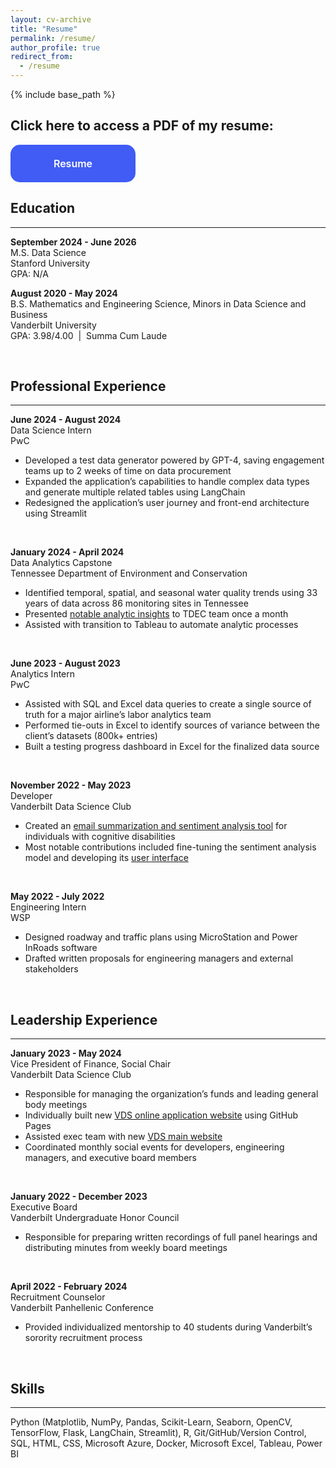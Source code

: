 ```yaml
---
layout: cv-archive
title: "Resume"
permalink: /resume/
author_profile: true
redirect_from:
  - /resume
---
```


<style>
a.uline {text-decoration:underline;}
</style>

{% include base_path %}

## Click here to access a PDF of my resume:

<style type="text/css">
.button-28 {
  appearance: none;
  background-color: #405cf5;
  border: 2px solid #405cf5;
  border-radius: 15px;
  box-sizing: border-box;
  color: #fff;
  cursor: pointer;
  display: inline-block;
  font-family: Roobert,-apple-system,BlinkMacSystemFont,"Segoe UI",Helvetica,Arial,sans-serif,"Apple Color Emoji","Segoe UI Emoji","Segoe UI Symbol";
  font-size: 16px;
  font-weight: 600;
  line-height: normal;
  margin: 0;
  min-height: 60px;
  min-width: 0;
  outline: none;
  padding: 16px 24px;
  text-align: center;
  text-decoration: none;
  transition: all 300ms cubic-bezier(.23, 1, 0.32, 1);
  user-select: none;
  -webkit-user-select: none;
  touch-action: manipulation;
  width: 200px;
  will-change: transform;
}

.button-28:disabled {
  pointer-events: none;
}

.button-28:hover {
  color: #3B3B3B;
  background-color: transparent;
}

.button-28:active {
  box-shadow: none;
}
</style>


<a href="../files/Brooke M Stevens CV September 2024.pdf" target="_blank" rel="noopener noreferrer">
  <button class="button-28" role="button">Resume</button>
</a>

<br>


## Education
---
**September 2024 - June 2026**<br>
M.S. Data Science<br>
Stanford University<br>
GPA: N/A<br>

**August 2020 - May 2024**<br>
B.S. Mathematics and Engineering Science, Minors in Data Science and Business<br>
Vanderbilt University<br>
GPA: 3.98/4.00  |  Summa Cum Laude

<br>


## Professional Experience
---

**June 2024 - August 2024**<br>
Data Science Intern<br>
PwC<br>
<ul><li>Developed a test data generator powered by GPT-4, saving engagement teams up to 2 weeks of time on data procurement</li>
<li>Expanded the application’s capabilities to handle complex data types and generate multiple related tables using LangChain</li>
<li>Redesigned the application’s user journey and front-end architecture using Streamlit</li></ul><br>

**January 2024 - April 2024**<br>
Data Analytics Capstone<br>
Tennessee Department of Environment and Conservation<br>
<ul><li>Identified temporal, spatial, and seasonal water quality trends using 33 years of data across 86 monitoring sites in Tennessee</li>
<li>Presented <a href="https://drive.google.com/file/d/1s-SttaiNr4K9fc6h9-gWHgiYAWPm7o6x/view?usp=sharing" target="_blank" rel="noopener noreferrer">notable analytic insights</a> to TDEC team once a month</li>
<li>Assisted with transition to Tableau to automate analytic processes</li></ul><br>

**June 2023 - August 2023**<br>
Analytics Intern<br>
PwC<br>
<ul><li>Assisted with SQL and Excel data queries to create a single source of truth for a major airline’s labor analytics team</li>
<li>Performed tie-outs in Excel to identify sources of variance between the client’s datasets (800k+ entries)</li>
<li>Built a testing progress dashboard in Excel for the finalized data source</li></ul><br>

**November 2022 - May 2023**<br>
Developer<br>
Vanderbilt Data Science Club<br>
<ul><li>Created an <a href="https://drive.google.com/file/d/1EKIKc_6ZSj1BTgPF4sinpLFc7U0ptm4K/view?usp=sharing" target="_blank" rel="noopener noreferrer">email summarization and sentiment analysis tool</a> for individuals with cognitive disabilities</li>
<li>Most notable contributions included fine-tuning the sentiment analysis model and developing its <a href="https://drive.google.com/file/d/170Y31_6oocN9isx6AQFvJZlF1y78FOJR/view?usp=sharing" target="_blank" rel="noopener noreferrer">user interface</a></li></ul><br>

**May 2022 - July 2022**<br>
Engineering Intern<br>
WSP<br>
<ul><li>Designed roadway and traffic plans using MicroStation and Power InRoads software</li>
<li>Drafted written proposals for engineering managers and external stakeholders</li></ul><br>


## Leadership Experience
---

**January 2023 - May 2024**<br>
Vice President of Finance, Social Chair<br>
Vanderbilt Data Science Club<br>
<ul><li>Responsible for managing the organization’s funds and leading general body meetings</li>
<li>Individually built new <a href="https://vandydatascience-internal.github.io/" target="_blank" rel="noopener noreferrer">VDS online application website</a> using GitHub Pages</li>
<li> Assisted exec team with new <a href="https://vandy-data-science.netlify.app/" target="_blank" rel="noopener noreferrer">VDS main website</a></li>
<li>Coordinated monthly social events for developers, engineering managers, and executive board members</li></ul><br>

**January 2022 - December 2023**<br>
Executive Board<br>
Vanderbilt Undergraduate Honor Council<br>
<ul><li>Responsible for preparing written recordings of full panel hearings and distributing minutes from weekly board meetings</li></ul><br>

**April 2022 - February 2024**<br>
Recruitment Counselor<br>
Vanderbilt Panhellenic Conference<br>
<ul><li>Provided individualized mentorship to 40 students during Vanderbilt’s sorority recruitment process</li></ul><br>


## Skills
---
Python (Matplotlib, NumPy, Pandas, Scikit-Learn, Seaborn, OpenCV, TensorFlow, Flask, LangChain, Streamlit), R, Git/GitHub/Version Control, SQL, HTML, CSS, Microsoft Azure, Docker, Microsoft Excel, Tableau, Power BI<br>

